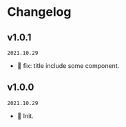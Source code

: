 <!--
🐞 Bug fix
🚀 New feature
💄 Perf
📝 Docs
⚡️ Code style
-->

# Changelog

## v1.0.1

`2021.10.29`

- 🐞 fix: title include some component.

## v1.0.0

`2021.10.29`

- 🎉 Init.
